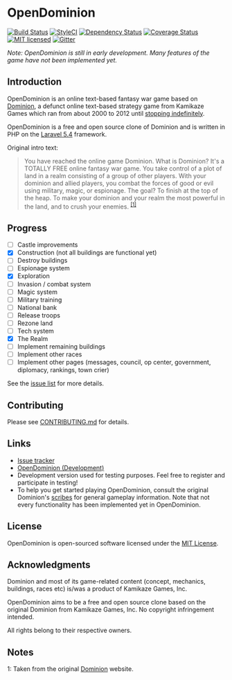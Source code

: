 # OpenDominion

[![Build Status](https://travis-ci.org/WaveHack/OpenDominion.svg?branch=master)](https://travis-ci.org/WaveHack/OpenDominion)
[![StyleCI](https://styleci.io/repos/29497480/shield?branch=master&style=flat)](https://styleci.io/repos/29497480)
[![Dependency Status](https://gemnasium.com/badges/github.com/WaveHack/OpenDominion.svg)](https://gemnasium.com/github.com/WaveHack/OpenDominion)
[![Coverage Status](https://coveralls.io/repos/github/WaveHack/OpenDominion/badge.svg?branch=master)](https://coveralls.io/github/WaveHack/OpenDominion?branch=master)
[![MIT licensed](https://img.shields.io/github/license/wavehack/opendominion.svg?maxAge=2592000)](https://opensource.org/licenses/MIT)
[![Gitter](https://badges.gitter.im/opendominion/Lobby.svg)](https://gitter.im/opendominion/Lobby?utm_source=badge&utm_medium=badge&utm_campaign=pr-badge)

*Note: OpenDominion is still in early development. Many features of the game have not been implemented yet.*

## Introduction

OpenDominion is an online text-based fantasy war game based on [Dominion](http://dominion.lykanthropos.com/www.kamikazegames.com/dominion/index.htm), a defunct online text-based strategy game from Kamikaze Games which ran from about 2000 to 2012 until [stopping indefinitely](http://dominion.lykanthropos.com/www.kamikazegames.com/dominion/GameOver.htm).

OpenDominion is a free and open source clone of Dominion and is written in PHP on the [Laravel 5.4](https://laravel.com/) framework.

Original intro text:

> You have reached the online game Dominion. What is Dominion? It's a TOTALLY FREE online fantasy war game. You take control of a plot of land in a realm consisting of a group of other players. With your dominion and allied players, you combat the forces of good or evil using military, magic, or espionage. The goal? To finish at the top of the heap. To make your dominion and your realm the most powerful in the land, and to crush your enemies. <sup>[\[1\]](#notes-1)</sup>

## Progress

- [ ] Castle improvements
- [x] Construction (not all buildings are functional yet)
- [ ] Destroy buildings
- [ ] Espionage system
- [x] Exploration
- [ ] Invasion / combat system
- [ ] Magic system
- [ ] Military training
- [ ] National bank
- [ ] Release troops
- [ ] Rezone land
- [ ] Tech system
- [x] The Realm
- [ ] Implement remaining buildings
- [ ] Implement other races
- [ ] Implement other pages (messages, council, op center, government, diplomacy, rankings, town crier)

See the [issue list](https://github.com/WaveHack/OpenDominion/issues) for more details.

## Contributing

Please see [CONTRIBUTING.md](CONTRIBUTING.md) for details.

## Links

- [Issue tracker](https://github.com/WaveHack/OpenDominion/issues)
- [OpenDominion (Development)](https://dev.opendominion.wavehack.net/)
 - Development version used for testing purposes. Feel free to register and participate in testing!
 - To help you get started playing OpenDominion, consult the original Dominion's [scribes](https://dominion.lykanthropos.com/www.kamikazegames.com/dominion/scribes.htm) for general gameplay information. Note that not every functionality has been implemented yet in OpenDominion.

## License

OpenDominion is open-sourced software licensed under the [MIT License](https://opensource.org/licenses/MIT).

## Acknowledgments

Dominion and most of its game-related content (concept, mechanics, buildings, races etc) is/was a product of Kamikaze Games, Inc.

OpenDominion aims to be a free and open source clone based on the original Dominion from Kamikaze Games, Inc. No copyright infringement intended.

All rights belong to their respective owners.

## Notes

<a name="notes-1">1</a>: Taken from the original [Dominion](https://dominion.lykanthropos.com/www.kamikazegames.com/dominion/index.htm) website.
